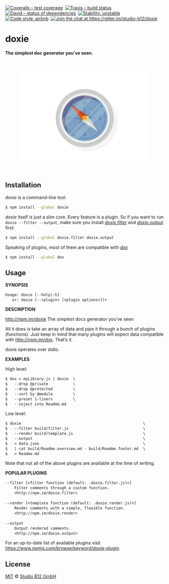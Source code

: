 [![Coveralls – test coverage
](https://img.shields.io/coveralls/studio-b12/doxie.svg?style=flat-square
)](https://coveralls.io/r/studio-b12/doxie
) [![Travis – build status
](https://img.shields.io/travis/studio-b12/doxie/master.svg?style=flat-square
)](https://travis-ci.org/studio-b12/doxie
) [![David – status of dependencies
](https://img.shields.io/david/studio-b12/doxie.svg?style=flat-square
)](https://david-dm.org/studio-b12/doxie
) [![Stability: unstable
](https://img.shields.io/badge/stability-unstable-yellowgreen.svg?style=flat-square
)](https://github.com/studio-b12/doxie/milestones/1.0
) [![Code style: airbnb
](https://img.shields.io/badge/code%20style-airbnb-blue.svg?style=flat-square
)](https://github.com/airbnb/javascript
) [![Join the chat at https://gitter.im/studio-b12/doxie
](https://img.shields.io/badge/GITTER-JOIN%20CHAT%20%E2%86%92-1dce73.svg?style=flat-square
)](https://gitter.im/studio-b12/doxie?utm_source=badge&utm_medium=badge&utm_campaign=pr-badge&utm_content=badge
)




doxie
=====

**The simplest doc generator you’ve seen.**




<p align="center"><a
  title="Graphic by the great Justin Mezzell"
  href="http://justinmezzell.tumblr.com/post/89652317743"
  >
  <br/>
  <br/>
  <img
    src="Readme/Compass.gif"
    width="400"
    height="300"
  />
  <br/>
  <br/>
</a></p>




Installation
------------

*doxie* is a command-line tool.

```sh
$ npm install --global doxie
```


*doxie* itself is just a slim core. Every feature is a plugin. So if you want to run `doxie --filter --output`, make sure you install *[doxie.filter][]* and *[doxie.output][]* first:

```sh
$ npm install --global doxie.filter doxie.output
```


Speaking of plugins, most of them are compatible with *[dox][]*

```sh
$ npm install --global dox
```


[doxie.filter]:  http://npm.im/doxie.filter
[doxie.output]:  http://npm.im/doxie.output
[dox]:           http://npm.im/dox




Usage
-----

**SYNOPSIS**

    Usage: doxie [--help|-h]
       or: doxie (--<plugin> [<plugin options>])+


**DESCRIPTION**

http://npm.im/doxie
The simplest docs generator you’ve seen

All it does is take an array of data and pipe it through a bunch of plugins (functions). Just keep in mind that many plugins will expect data compatible with <http://npm.im/dox>. That’s it.

doxie operates over stdio.


**EXAMPLES**

High level:

    $ dox < myLibrary.js | doxie  \
    $   --drop @private           \
    $   --drop @protected         \
    $   --sort by @module         \
    $   --preset 1-liners         \
    $   --inject into Readme.md

Low level:

    $ doxie                                                      \
    $   --filter build/filter.js                                 \
    $   --render build/template.js                               \
    $   --output                                                 \
    $   < data.json                                              \
    $   | cat build/Readme.overview.md - build/Readme.footer.md  \
    $   > Readme.md

Note that not all of the above plugins are available at the time of writing.


**POPULAR PLUGINS**

    --filter [<filter function (default: .doxie.filter.js)>]
        Filter comments through a custom function.
        <http://npm.im/doxie.filter>

    --render [<template function (default: .doxie.render.js)>]
        Render comments with a simple, flexible function.
        <http://npm.im/doxie.render>

    --output
        Output rendered comments.
        <http://npm.im/doxie.output>

For an up-to-date list of available plugins visit <https://www.npmjs.com/browse/keyword/doxie-plugin>.




License
-------

[MIT][] © [Studio B12 GmbH][]

[MIT]:              ./License.md
[Studio B12 GmbH]:  http://www.studio-b12.de
